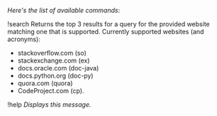 _Here's the list of available commands_:


!search <website or acronym> <query>
Returns the top 3 results for a query for the provided website matching one that is supported.
Currently supported websites (and acronyms):
- stackoverflow.com (so)
- stackexchange.com (ex)
- docs.oracle.com (doc-java)
- docs.python.org (doc-py)
- quora.com (quora)
- CodeProject.com (cp).

!help
_Displays this message._
